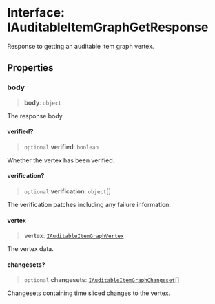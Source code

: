 # Interface: IAuditableItemGraphGetResponse

Response to getting an auditable item graph vertex.

## Properties

### body

> **body**: `object`

The response body.

#### verified?

> `optional` **verified**: `boolean`

Whether the vertex has been verified.

#### verification?

> `optional` **verification**: `object`[]

The verification patches including any failure information.

#### vertex

> **vertex**: [`IAuditableItemGraphVertex`](IAuditableItemGraphVertex.md)

The vertex data.

#### changesets?

> `optional` **changesets**: [`IAuditableItemGraphChangeset`](IAuditableItemGraphChangeset.md)[]

Changesets containing time sliced changes to the vertex.
